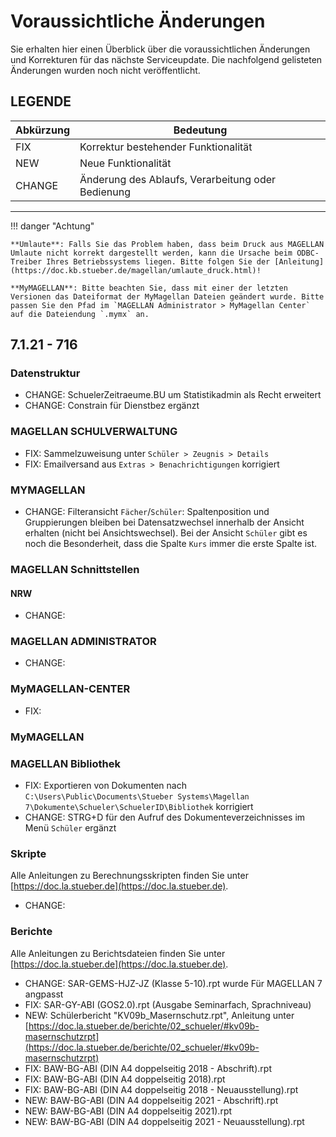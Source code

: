 # Voraussichtliche Änderungen

Sie erhalten hier einen Überblick über die voraussichtlichen Änderungen und Korrekturen für das nächste Serviceupdate. Die nachfolgend gelisteten Änderungen wurden noch nicht veröffentlicht.

## LEGENDE

Abkürzung | Bedeutung
--------- | ---------
FIX       | Korrektur bestehender Funktionalität
NEW       | Neue Funktionalität
CHANGE    | Änderung des Ablaufs, Verarbeitung oder Bedienung

---

!!! danger "Achtung"

    **Umlaute**: Falls Sie das Problem haben, dass beim Druck aus MAGELLAN Umlaute nicht korrekt dargestellt werden, kann die Ursache beim ODBC-Treiber Ihres Betriebssystems liegen. Bitte folgen Sie der [Anleitung](https://doc.kb.stueber.de/magellan/umlaute_druck.html)!

    **MyMAGELLAN**: Bitte beachten Sie, dass mit einer der letzten Versionen das Dateiformat der MyMagellan Dateien geändert wurde. Bitte passen Sie den Pfad im `MAGELLAN Administrator > MyMagellan Center` auf die Dateiendung `.mymx` an.

## 7.1.21 - 716

### Datenstruktur

* CHANGE: SchuelerZeitraeume.BU um Statistikadmin als Recht erweitert
* CHANGE: Constrain für Dienstbez ergänzt

### MAGELLAN SCHULVERWALTUNG

* FIX: Sammelzuweisung unter `Schüler > Zeugnis > Details`
* FIX: Emailversand aus `Extras > Benachrichtigungen` korrigiert

### MYMAGELLAN

* CHANGE: Filteransicht `Fächer`/`Schüler`: Spaltenposition und Gruppierungen bleiben bei Datensatzwechsel innerhalb der Ansicht erhalten (nicht bei Ansichtswechsel). Bei der Ansicht `Schüler` gibt es noch die Besonderheit, dass die Spalte `Kurs` immer die erste Spalte ist.

### MAGELLAN Schnittstellen

#### NRW

* CHANGE: 

### MAGELLAN ADMINISTRATOR

* CHANGE: 

### MyMAGELLAN-CENTER

* FIX:

### MyMAGELLAN

### MAGELLAN Bibliothek

* FIX: Exportieren von Dokumenten nach `C:\Users\Public\Documents\Stueber Systems\Magellan 7\Dokumente\Schueler\SchuelerID\Bibliothek` korrigiert
* CHANGE: STRG+D für den Aufruf des Dokumenteverzeichnisses im Menü `Schüler` ergänzt

### Skripte

Alle Anleitungen zu Berechnungsskripten finden Sie unter [https://doc.la.stueber.de](https://doc.la.stueber.de).

* CHANGE:

### Berichte

Alle Anleitungen zu Berichtsdateien finden Sie unter [https://doc.la.stueber.de](https://doc.la.stueber.de).

* CHANGE: SAR-GEMS-HJZ-JZ (Klasse 5-10).rpt wurde Für MAGELLAN 7 angpasst
* FIX: SAR-GY-ABI (GOS2.0).rpt (Ausgabe Seminarfach, Sprachniveau)
* NEW: Schülerbericht "KV09b_Masernschutz.rpt", Anleitung unter [https://doc.la.stueber.de/berichte/02_schueler/#kv09b-masernschutzrpt](https://doc.la.stueber.de/berichte/02_schueler/#kv09b-masernschutzrpt)
* FIX: BAW-BG-ABI (DIN A4 doppelseitig 2018 - Abschrift).rpt
* FIX: BAW-BG-ABI (DIN A4 doppelseitig 2018).rpt
* FIX: BAW-BG-ABI (DIN A4 doppelseitig 2018 - Neuausstellung).rpt
* NEW: BAW-BG-ABI (DIN A4 doppelseitig 2021 - Abschrift).rpt
* NEW: BAW-BG-ABI (DIN A4 doppelseitig 2021).rpt
* NEW: BAW-BG-ABI (DIN A4 doppelseitig 2021 - Neuausstellung).rpt